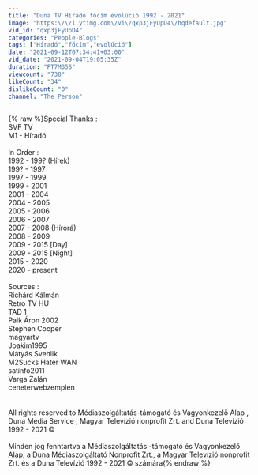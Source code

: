 ```yaml
---
title: "Duna TV Híradó főcím evolúció 1992 - 2021"
image: "https:\/\/i.ytimg.com\/vi\/qxp3jFyUpD4\/hqdefault.jpg"
vid_id: "qxp3jFyUpD4"
categories: "People-Blogs"
tags: ["Híradó","főcím","evolúció"]
date: "2021-09-12T07:34:41+03:00"
vid_date: "2021-09-04T19:05:35Z"
duration: "PT7M35S"
viewcount: "738"
likeCount: "34"
dislikeCount: "0"
channel: "The Person"
---
```

{% raw %}Special Thanks :<br />SVF TV<br />M1 - Híradó<br /><br />In Order :<br />1992 - 199? (Hírek)<br />199? - 1997<br />1997 - 1999<br />1999 - 2001<br />2001 - 2004<br />2004 - 2005<br />2005 - 2006<br />2006 - 2007<br />2007 - 2008 (Hírorá)<br />2008 - 2009<br />2009 - 2015 [Day]<br />2009 - 2015 [Night]<br />2015 - 2020<br />2020 - present<br /><br />Sources :<br />Richárd Kálmán<br />Retro TV HU<br />TAD 1<br />Palk Áron 2002<br />Stephen Cooper<br />magyartv<br />Joakim1995<br />Mátyás Svehlik<br />M2Sucks Hater WAN<br />satinfo2011<br />Varga Zalán<br />ceneterwebzemplen<br /><br /><br />All rights reserved to Médiaszolgáltatás-támogató és Vagyonkezelő Alap , Duna Media Service , Magyar Televízió nonprofit Zrt. and Duna Televízió 1992 - 2021 ©<br /><br />Minden jog fenntartva a Médiaszolgáltatás -támogató és Vagyonkezelő Alap, a Duna Médiaszolgáltató Nonprofit Zrt., a Magyar Televízió nonprofit Zrt. és a Duna Televízió 1992 - 2021 © számára{% endraw %}
